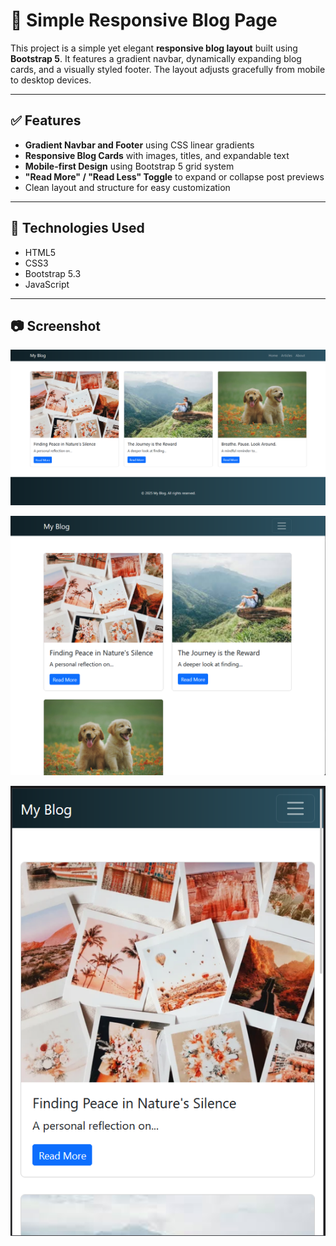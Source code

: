# 📝 Simple Responsive Blog Page

This project is a simple yet elegant **responsive blog layout** built using **Bootstrap 5**. It features a gradient navbar, dynamically expanding blog cards, and a visually styled footer. The layout adjusts gracefully from mobile to desktop devices.

---

## ✅ Features

- **Gradient Navbar and Footer** using CSS linear gradients
- **Responsive Blog Cards** with images, titles, and expandable text
- **Mobile-first Design** using Bootstrap 5 grid system
- **"Read More" / "Read Less" Toggle** to expand or collapse post previews
- Clean layout and structure for easy customization

---

## 🚀 Technologies Used

- HTML5
- CSS3
- Bootstrap 5.3
- JavaScript

---

## 📷 Screenshot

![Screenshot](./Screenshots/desktop%20view.png) 

![Screenshot](./Screenshots/tablet%20view.png) 

![Screenshot](./Screenshots/mobile%20view.png) 

